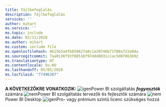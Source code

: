 ```yaml
---
title: fájlbefoglalás
description: fájlbefoglalás
services: ''
author: mihart
ms.service: ''
ms.topic: include
ms.date: 02/11/2020
ms.author: mihart
ms.custom: include file
ms.openlocfilehash: 4615b3a4fb859627a8c1a20746b71f80a722e04a
ms.sourcegitcommit: 7aa0136f93f88516f97ddd8031ccac5d07863b92
ms.translationtype: HT
ms.contentlocale: hu-HU
ms.lasthandoff: 05/05/2020
ms.locfileid: "77496207"
---
```

<Token>**A KÖVETKEZŐKRE VONATKOZIK:** ![igen](media/yes.png)Power BI szolgáltatás ***fogyasztók*** számára ![nem](media/no.png)Power BI szolgáltatás tervezők és fejlesztők számára ![nem](media/no.png)Power BI Desktop ![igen](media/yes.png)Pro- vagy prémium szintű licenc szükséges hozzá </Token>